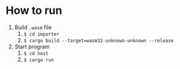 # How to run

1. Build `.wasm` file
   1. `$ cd importer`
   1. `$ cargo build --target=wasm32-unknown-unknown --release`
1. Start program
   1. `$ cd host`
   1. `$ cargo run`
